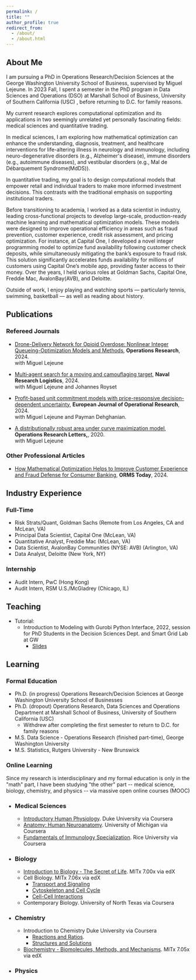 ```yaml
---
permalink: /
title: ""
author_profile: true
redirect_from: 
  - /about/
  - /about.html
---
```


## About Me <a id="about"></a>

I am pursuing a PhD in Operations Research/Decision Sciences at the George Washington University School of Business, supervised by Miguel Lejeune. In 2023 Fall, I spent a semester in the PhD program in Data Sciences and Operations (DSO) at Marshall School of Business, University of Southern California (USC) , before returning to D.C. for family reasons. 

My current research explores computational optimization and its applications in two seemingly unrelated yet personally fascinating fields: medical sciences and quantitative trading.

In medical sciences, I am exploring how mathematical optimization can enhance the understanding, diagnosis, treatment, and healthcare interventions for life-altering illness in neurology and immunology, including neuro-degenerative disorders (e.g., Alzheimer's disease), immune disorders (e.g., autoimmune diseases), and vestibular disorders (e.g., Mal de Débarquement Syndrome(MdDS)).

In quantitative trading, my goal is to design computational models that empower retail and individual traders to make more informed investment decisions. This contrasts with the traditional emphasis on supporting institutional traders.

Before transitioning to academia, I worked as a data scientist in industry, leading cross-functional projects to develop large-scale, production-ready machine learning and mathematical optimization models. These models were designed to improve operational efficiency in areas such as fraud prevention, customer experience, credit risk assessment, and pricing optimization. For instance, at Capital One, I developed a novel integer programming model to optimize fund availability following customer check deposits, while simultaneously mitigating the bank’s exposure to fraud risk. This solution significantly accelerates funds availability for millions of customers using Capital One’s mobile app,  providing faster access to their money. Over the years, I held various roles at Goldman Sachs, Capital One, Freddie Mac, AvalonBay(AVB), and Deloitte.

Outside of work, I enjoy playing and watching sports — particularly tennis, swimming, basketball — as well as reading about history.
   
## Publications <a id="publications"></a>

### Refereed Journals
- [Drone-Delivery Network for Opioid Overdose: Nonlinear Integer Queueing-Optimization Models and Methods](https://pubsonline.informs.org/doi/10.1287/opre.2022.0489), **Operations Research**, 2024. \
   with Miguel Lejeune

- [Multi‐agent search for a moving and camouflaging target](https://onlinelibrary.wiley.com/doi/abs/10.1002/nav.22160), **Naval Research Logistics**, 2024. \
   with Miguel Lejeune and Johannes Royset 

- [Profit-based unit commitment models with price-responsive decision-dependent uncertainty](https://www.sciencedirect.com/science/article/abs/pii/S0377221723009177), **European Journal of Operational Research**, 2024. \
   with Miguel Lejeune and Payman Dehghanian. 

- [A distributionally robust area under curve maximization model](https://www.sciencedirect.com/science/article/abs/pii/S0167637720300791), **Operations Research Letters,**, 2020. \
   with Miguel Lejeune

### Other Professional Articles

- [How Mathematical Optimization Helps to Improve Customer Experience and Fraud Defense for Consumer Banking](https://pubsonline.informs.org/do/10.1287/orms.2024.03.12/full/), **ORMS Today**, 2024. 

<!--
 **Popular news coverage** for some of my research: 
 - GW Today: [Drones Could Transform Emergency Response to Opioid Overdoses](https://gwtoday.gwu.edu/drones-could-transform-emergency-response-opioid-overdoses)
-->

## Industry Experience <a id="industry"></a>

### Full-Time
- Risk Strats/Quant, Goldman Sachs (Remote from Los Angeles, CA and McLean, VA)
- Principal Data Scientist, Capital One (McLean, VA)
- Quantitative Analyst, Freddie Mac (McLean, VA)
- Data Scientist, AvalonBay Communities (NYSE: AVB) (Arlington, VA)
- Data Analyst, Deloitte (New York, NY)

### Internship
- Audit Intern, PwC (Hong Kong)
- Audit Intern, RSM U.S./McGladrey (Chicago, IL)
  
## Teaching <a id="teaching"></a>

- Tutorial:
    - Introduction to Modeling with Gurobi Python Interface, 2022, session for PhD Students in the Decision Sciences Dept. and Smart Grid Lab at GW
      - [Slides](https://github.com/wenbo5565/wenbo5565.github.io/blob/master/_teaching/Intro.%20to%20Modeling%20with%20Gurobi%20Python%20Interface.pdf)
     
## Learning <a id="learning"></a>

### Formal Education
- Ph.D. (in progress) Operations Research/Decision Sciences at George Washington University School of Businesses
- Ph.D. (dropout) Operations Research, Data Sciences and Operations Department at Marshall School of Business, University of Southern California (USC)
  - Withdrew after completing the first semester to return to D.C. for family reasons
- M.S. Data Science - Operations Research (finished part-time), George Washington University
- M.S. Statistics, Rutgers University - New Brunswick

### Online Learning
Since my research is interdisciplinary and my formal education is only in the "math" part, I have been studying "the other" part -- medical science, biology, chemistry, and physics -- via massive open online courses (MOOC)

- ### Medical Sciences
  - [Introductory Human Physiology](https://www.coursera.org/account/accomplishments/certificate/2NDJMJF6FNSO). Duke University via Coursera
  - [Anatomy: Human Neuroanatomy](https://www.coursera.org/account/accomplishments/certificate/VUX9ONP8L94T). University of Michigan via Coursera
  - [Fundamentals of Immunology Specialization](https://www.coursera.org/specializations/immunology). Rice University via Coursera
  
- ### Biology
  - [Introduction to Biology - The Secret of Life](https://courses.edx.org/certificates/581f0d9fa4244c3e858303d6b6067290?_gl=1*1bjllok*_gcl_aw*R0NMLjE3NTA2Mzg0NDMuQ2owS0NRancwOTdDQmhESUFSSXNBSjMtbnhlUV8xZXdERm0xSElqdHNCQXRFdUE2RmVlcTlsdElRNGNma1JnZ0FtZ2NjNkNUSEFaN3AzZ2FBbWxtRUFMd193Y0I.*_gcl_au*MTAzNDA5MTkxMi4xNzQ1NTk4ODQ1*_ga*MTUyMjU0NDU1MC4xNzUwODYwMTA1*_ga_D3KS4KMDT0*czE3NTA5NDY0MjQkbzIkZzEkdDE3NTA5NDY0MjckajU3JGwwJGgw). MITx 7.00x via edX
  - Cell Biology. MITx 7.06x via edX
    - [Transport and Signaling](https://courses.edx.org/certificates/e263210d938c401298c6eb812ea4deab?_gl=1*1pmhdg2*_gcl_au*MTAzNDA5MTkxMi4xNzQ1NTk4ODQ1*_ga*MjAwMzYyNzYwMy4xNzQ5NTA3NTQ4*_ga_D3KS4KMDT0*czE3NTAwMTgyNzYkbzI3JGcxJHQxNzUwMDE5MTk1JGo2MCRsMCRoMA..)
    - [Cytoskeleton and Cell Cycle](https://courses.edx.org/certificates/66ed337b078842ba964fe701b187879d)
    - [Cell-Cell Interactions](https://mitxonline.mit.edu/courses/course-v1:MITxT+7.06.3x/)   
  - Contemporary Biology. University of North Texas via Coursera
    
- ### Chemistry
  - Introduction to Chemistry Duke University via Coursera
    - [Reactions and Ratios](https://www.coursera.org/account/accomplishments/certificate/7DQIP192BUXD).
    - [Structures and Solutions](https://www.coursera.org/account/accomplishments/certificate/T4SKYBPFN5CY) 
  - [Biochemistry - Biomolecules, Methods, and Mechanisms](https://learning.edx.org/course/course-v1:MITx+7.05x+1T2025/home). MITx 7.05x via edX

- ### Physics






